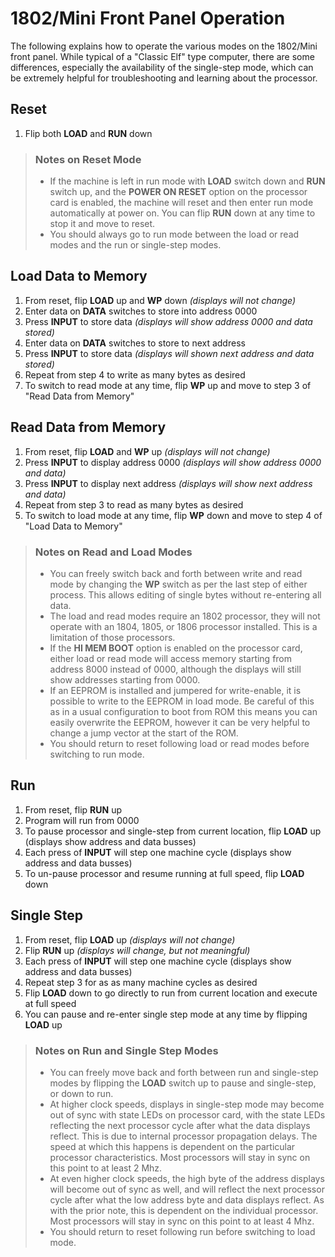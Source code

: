 
# 1802/Mini Front Panel Operation

The following explains how to operate the various modes on the 1802/Mini front panel. While typical of a "Classic Elf" type computer, there are some differences, especially the availability of the single-step mode, which can be extremely helpful for troubleshooting and learning about the processor.

## Reset
  1. Flip both **LOAD** and **RUN** down

> ### Notes on Reset Mode
> * If the machine is left in run mode with **LOAD** switch down and **RUN** switch up, and the **POWER ON RESET** option on the processor card is enabled, the machine will reset and then enter run mode automatically at power on. You can flip **RUN** down at any time to stop it and move to reset.
> * You should always go to run mode between the load or read modes and the run or single-step modes.

## Load Data to Memory
  1. From reset, flip **LOAD** up and **WP** down _(displays will not change)_
  2. Enter data on **DATA** switches to store into address 0000
  3. Press **INPUT** to store data _(displays will show address 0000 and data stored)_
  4. Enter data on **DATA** switches to store to next address
  5. Press **INPUT** to store data _(displays will shown next address and data stored)_
  6. Repeat from step 4 to write as many bytes as desired
  7. To switch to read mode at any time, flip **WP** up and move to step 3 of "Read Data from Memory"

## Read Data from Memory
  1. From reset, flip **LOAD** and **WP** up _(displays will not change)_
  2. Press **INPUT** to display address 0000 _(displays will show address 0000 and data)_
  3. Press **INPUT** to display next address _(displays will show next address and data)_
  4. Repeat from step 3 to read as many bytes as desired
  5. To switch to load mode at any time, flip **WP** down and move to step 4 of "Load Data to Memory"

> ### Notes on Read and Load Modes
> *  You can freely switch back and forth between write and read mode by changing the **WP** switch as per the last step of either process. This allows editing of single bytes without re-entering all data.
> *  The load and read modes require an 1802 processor, they will not operate with an 1804, 1805, or 1806 processor installed. This is a limitation of those processors.
> *  If the **HI MEM BOOT** option is enabled on the processor card, either load or read mode will access memory starting from address 8000 instead of 0000, although the displays will still show addresses starting from 0000.
> *  If an EEPROM is installed and jumpered for write-enable, it is possible to write to the EEPROM in load mode. Be careful of this as in a usual configuration to boot from ROM this means you can easily overwrite the EEPROM, however it can be very helpful to change a jump vector at the start of the ROM.
> *  You should return to reset following load or read modes before switching to run mode.

## Run
  1. From reset, flip **RUN** up
  2. Program will run from 0000
  3. To pause processor and single-step from current location, flip **LOAD** up (displays show address and data busses)
  4. Each press of **INPUT** will step one machine cycle (displays show address and data busses)
  5. To un-pause processor and resume running at full speed, flip **LOAD** down

## Single Step
  1. From reset, flip **LOAD** up _(displays will not change)_
  2. Flip **RUN** up _(displays will change, but not meaningful)_
  3. Each press of **INPUT** will step one machine cycle (displays show address and data busses)
  4. Repeat step 3 for as as many machine cycles as desired
  5. Flip **LOAD** down to go directly to run from current location and execute at full speed
  6. You can pause and re-enter single step mode at any time by flipping **LOAD** up

> ### Notes on Run and Single Step Modes
> * You can freely move back and forth between run and single-step modes by flipping the **LOAD** switch up to pause and single-step, or down to run.
> * At higher clock speeds, displays in single-step mode may become out of sync with state LEDs on processor card, with the state LEDs reflecting the next processor cycle after what the data displays reflect. This is due to internal processor propagation delays. The speed at which this happens is dependent on the particular processor characteristics. Most processors will stay in sync on this point to at least 2 Mhz.
> * At even higher clock speeds, the high byte of the address displays will become out of sync as well, and will reflect the next processor cycle after what the low address byte and data displays reflect. As with the prior note, this is dependent on the individual processor. Most processors will stay in sync on this point to at least 4 Mhz.
> * You should return to reset following run before switching to load mode.

